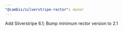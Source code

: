 ```yaml
---
"@cambis/silverstripe-rector": minor
---
```


Add Silverstripe 6.1; Bump minimum rector version to 2.1

